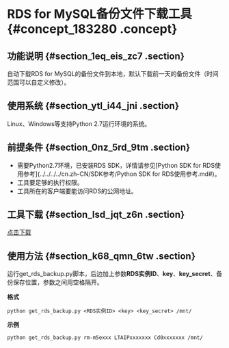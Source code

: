 # RDS for MySQL备份文件下载工具 {#concept_183280 .concept}

## 功能说明 {#section_1eq_eis_zc7 .section}

自动下载RDS for MySQL的备份文件到本地，默认下载前一天的备份文件（时间范围可以自定义修改）。

## 使用系统 {#section_ytl_i44_jni .section}

Linux、Windows等支持Python 2.7运行环境的系统。

## 前提条件 {#section_0nz_5rd_9tm .section}

-   需要Python2.7环境，已安装RDS SDK，详情请参见[Python SDK for RDS使用参考](../../../../cn.zh-CN/SDK参考/Python SDK for RDS使用参考.md#)。
-   工具要足够的执行权限。
-   工具所在的客户端要能访问RDS的公网地址。

## 工具下载 {#section_lsd_jqt_z6n .section}

[点击下载](http://aliyun_portal_storage.oss-cn-hangzhou.aliyuncs.com/help/rds/get_rds_backup.tar?spm=a2c4g.11186623.2.10.16ce2022wZZjJU&file=get_rds_backup.tar)

## 使用方法 {#section_k68_qmn_6tw .section}

运行get\_rds\_backup.py脚本，后边加上参数**RDS实例ID**、**key**、**key\_secret**、备份保存位置，参数之间用空格隔开。

**格式**

``` {#codeblock_xwr_xvx_5m9}
python get_rds_backup.py <RDS实例ID> <key> <key_secret> /mnt/
```

**示例**

``` {#codeblock_g2d_b6s_dhf}
python get_rds_backup.py rm-m5exxx LTAIPxxxxxxx Cd0xxxxxxx /mnt/
```

